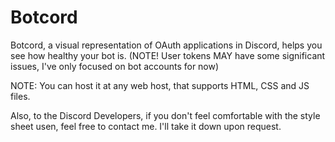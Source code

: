 # Botcord
Botcord, a visual representation of OAuth applications in Discord, helps you see how healthy your bot is.
(NOTE! User tokens MAY have some significant issues, I've only focused on bot accounts for now)

NOTE: You can host it at any web host, that supports HTML, CSS and JS files.

Also, to the Discord Developers, if you don't feel comfortable with the style sheet usen, feel free to contact me. I'll take it down upon request.
